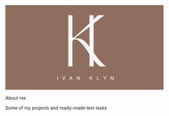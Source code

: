 ![Header](https://github.com/Jossev/Jossev/blob/main/assets/Ivan%20Klyn.png)

About me

Some of my projects and ready-made test tasks